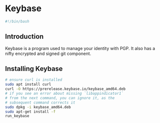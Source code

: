 # Keybase

```bash
#!/bin/bash
```

## Introduction

Keybase is a program used to manage your identity with PGP. It also has a nifty encrypted and signed git component.

## Installing Keybase

```bash
# ensure curl is installed
sudo apt install curl
curl -O https://prerelease.keybase.io/keybase_amd64.deb
# if you see an error about missing `libappindicator1`
# from the next command, you can ignore it, as the
# subsequent command corrects it
sudo dpkg -i keybase_amd64.deb
sudo apt-get install -f
run_keybase
```
